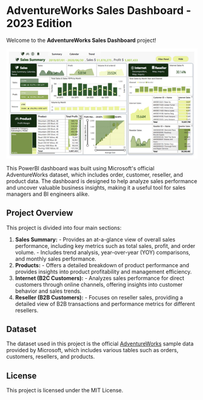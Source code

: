 
# AdventureWorks Sales Dashboard - 2023 Edition

Welcome to the **AdventureWorks Sales Dashboard** project! 

![](/Image/dashboard.jpg)

This PowerBI dashboard was built using Microsoft's official AdventureWorks dataset, which includes order, customer, reseller, and product data. The dashboard is designed to help analyze sales performance and uncover valuable business insights, making it a useful tool for sales managers and BI engineers alike. 

## Project Overview 
This project is divided into four main sections: 
1. **Sales Summary:** - Provides an at-a-glance view of overall sales performance, including key metrics such as total sales, profit, and order volume. - Includes trend analysis, year-over-year (YOY) comparisons, and monthly sales performance. 
2. **Products:** - Offers a detailed breakdown of product performance and provides insights into product profitability and management efficiency. 
3. **Internet (B2C Customers):** - Analyzes sales performance for direct customers through online channels, offering insights into customer behavior and sales trends. 
4. **Reseller (B2B Customers):** - Focuses on reseller sales, providing a detailed view of B2B transactions and performance metrics for different resellers. 

## Dataset

The dataset used in this project is the official [AdventureWorks](https://github.com/microsoft/powerbi-desktop-samples/blob/main/AdventureWorks%20Sales%20Sample/AdventureWorks%20Sales.xlsx) sample data provided by Microsoft, which includes various tables such as orders, customers, resellers, and products.

## License

This project is licensed under the MIT License.
